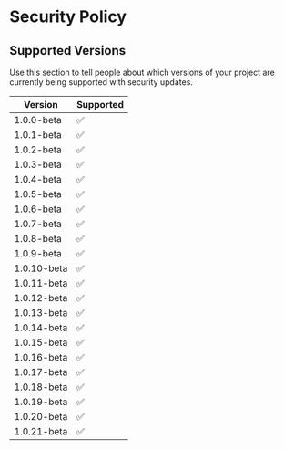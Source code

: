 # Security Policy

## Supported Versions

Use this section to tell people about which versions of your project are
currently being supported with security updates.

| Version | Supported          |
| ------- | ------------------ |
| 1.0.0-beta  | :white_check_mark: |
| 1.0.1-beta  | :white_check_mark: |
| 1.0.2-beta  | :white_check_mark: |
| 1.0.3-beta  | :white_check_mark: |
| 1.0.4-beta  | :white_check_mark: |
| 1.0.5-beta  | :white_check_mark: |
| 1.0.6-beta  | :white_check_mark: |
| 1.0.7-beta  | :white_check_mark: |
| 1.0.8-beta  | :white_check_mark: |
| 1.0.9-beta  | :white_check_mark: |
| 1.0.10-beta  | :white_check_mark: |
| 1.0.11-beta  | :white_check_mark: |
| 1.0.12-beta  | :white_check_mark: |
| 1.0.13-beta  | :white_check_mark: |
| 1.0.14-beta  | :white_check_mark: |
| 1.0.15-beta  | :white_check_mark: |
| 1.0.16-beta  | :white_check_mark: |
| 1.0.17-beta  | :white_check_mark: |
| 1.0.18-beta  | :white_check_mark: |
| 1.0.19-beta  | :white_check_mark: |
| 1.0.20-beta  | :white_check_mark: |
| 1.0.21-beta  | :white_check_mark: |